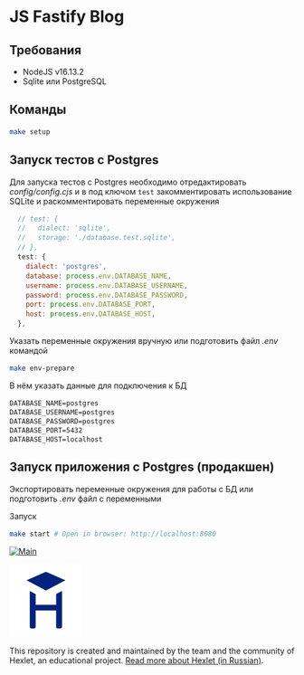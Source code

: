 # JS Fastify Blog

## Требования

* NodeJS v16.13.2
* Sqlite или PostgreSQL

## Команды

```bash
make setup
```

## Запуск тестов с Postgres

Для запуска тестов с Postgres необходимо отредактировать *config/config.cjs* и в под ключом `test` закомментировать использование SQLite и раскомментировать переменные окружения

```js
  // test: {
  //   dialect: 'sqlite',
  //   storage: './database.test.sqlite',
  // },
  test: {
    dialect: 'postgres',
    database: process.env.DATABASE_NAME,
    username: process.env.DATABASE_USERNAME,
    password: process.env.DATABASE_PASSWORD,
    port: process.env.DATABASE_PORT,
    host: process.env.DATABASE_HOST,
  },
```

Указать переменные окружения вручную или подготовить файл *.env* командой

```bash
make env-prepare
```

В нём указать данные для подключения к БД

```dotenv
DATABASE_NAME=postgres
DATABASE_USERNAME=postgres
DATABASE_PASSWORD=postgres
DATABASE_PORT=5432
DATABASE_HOST=localhost
```

## Запуск приложения с Postgres (продакшен)

Экспортировать переменные окружения для работы с БД или подготовить *.env* файл с переменными

Запуск

```bash
make start # Open in browser: http://localhost:8080
```

[![Main](https://github.com/hexlet-components/js-fastify-blog/actions/workflows/main.yml/badge.svg)](https://github.com/hexlet-components/js-fastify-blog/actions/workflows/main.yml)

[![Hexlet Ltd. logo](https://raw.githubusercontent.com/Hexlet/assets/master/images/hexlet_logo128.png)](https://ru.hexlet.io/pages/about?utm_source=github&utm_medium=link&utm_campaign=exercises-javascript)

This repository is created and maintained by the team and the community of Hexlet, an educational project. [Read more about Hexlet (in Russian)](https://ru.hexlet.io/pages/about?utm_source=github&utm_medium=link&utm_campaign=js-fastify-blog).
